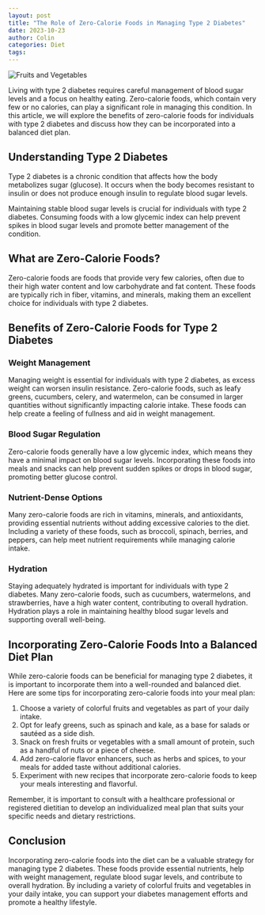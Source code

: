 ```yaml
---
layout: post
title: "The Role of Zero-Calorie Foods in Managing Type 2 Diabetes"
date: 2023-10-23
author: Colin
categories: Diet
tags: 
---
```


![Fruits and Vegetables](https://source.unsplash.com/1600x900/?fruits,vegetables)

Living with type 2 diabetes requires careful management of blood sugar levels and a focus on healthy eating. Zero-calorie foods, which contain very few or no calories, can play a significant role in managing this condition. In this article, we will explore the benefits of zero-calorie foods for individuals with type 2 diabetes and discuss how they can be incorporated into a balanced diet plan.

## Understanding Type 2 Diabetes

Type 2 diabetes is a chronic condition that affects how the body metabolizes sugar (glucose). It occurs when the body becomes resistant to insulin or does not produce enough insulin to regulate blood sugar levels. 

Maintaining stable blood sugar levels is crucial for individuals with type 2 diabetes. Consuming foods with a low glycemic index can help prevent spikes in blood sugar levels and promote better management of the condition.

## What are Zero-Calorie Foods?

Zero-calorie foods are foods that provide very few calories, often due to their high water content and low carbohydrate and fat content. These foods are typically rich in fiber, vitamins, and minerals, making them an excellent choice for individuals with type 2 diabetes.

## Benefits of Zero-Calorie Foods for Type 2 Diabetes

### Weight Management

Managing weight is essential for individuals with type 2 diabetes, as excess weight can worsen insulin resistance. Zero-calorie foods, such as leafy greens, cucumbers, celery, and watermelon, can be consumed in larger quantities without significantly impacting calorie intake. These foods can help create a feeling of fullness and aid in weight management.

### Blood Sugar Regulation

Zero-calorie foods generally have a low glycemic index, which means they have a minimal impact on blood sugar levels. Incorporating these foods into meals and snacks can help prevent sudden spikes or drops in blood sugar, promoting better glucose control.

### Nutrient-Dense Options

Many zero-calorie foods are rich in vitamins, minerals, and antioxidants, providing essential nutrients without adding excessive calories to the diet. Including a variety of these foods, such as broccoli, spinach, berries, and peppers, can help meet nutrient requirements while managing calorie intake.

### Hydration

Staying adequately hydrated is important for individuals with type 2 diabetes. Many zero-calorie foods, such as cucumbers, watermelons, and strawberries, have a high water content, contributing to overall hydration. Hydration plays a role in maintaining healthy blood sugar levels and supporting overall well-being.

## Incorporating Zero-Calorie Foods Into a Balanced Diet Plan

While zero-calorie foods can be beneficial for managing type 2 diabetes, it is important to incorporate them into a well-rounded and balanced diet. Here are some tips for incorporating zero-calorie foods into your meal plan:

1. Choose a variety of colorful fruits and vegetables as part of your daily intake.
2. Opt for leafy greens, such as spinach and kale, as a base for salads or sautéed as a side dish.
3. Snack on fresh fruits or vegetables with a small amount of protein, such as a handful of nuts or a piece of cheese.
4. Add zero-calorie flavor enhancers, such as herbs and spices, to your meals for added taste without additional calories.
5. Experiment with new recipes that incorporate zero-calorie foods to keep your meals interesting and flavorful.

Remember, it is important to consult with a healthcare professional or registered dietitian to develop an individualized meal plan that suits your specific needs and dietary restrictions.

## Conclusion

Incorporating zero-calorie foods into the diet can be a valuable strategy for managing type 2 diabetes. These foods provide essential nutrients, help with weight management, regulate blood sugar levels, and contribute to overall hydration. By including a variety of colorful fruits and vegetables in your daily intake, you can support your diabetes management efforts and promote a healthy lifestyle.